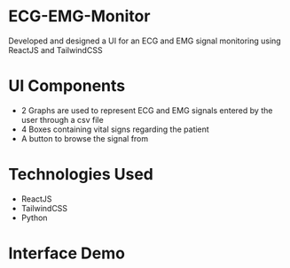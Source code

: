 # ECG-EMG-Monitor
Developed and designed a UI for an ECG and EMG signal monitoring using ReactJS and TailwindCSS

# UI Components
- 2 Graphs are used to represent ECG and EMG signals entered by the user through a csv file
- 4 Boxes containing vital signs regarding the patient
- A button to browse the signal from

# Technologies Used
- ReactJS
- TailwindCSS
- Python

# Interface Demo

